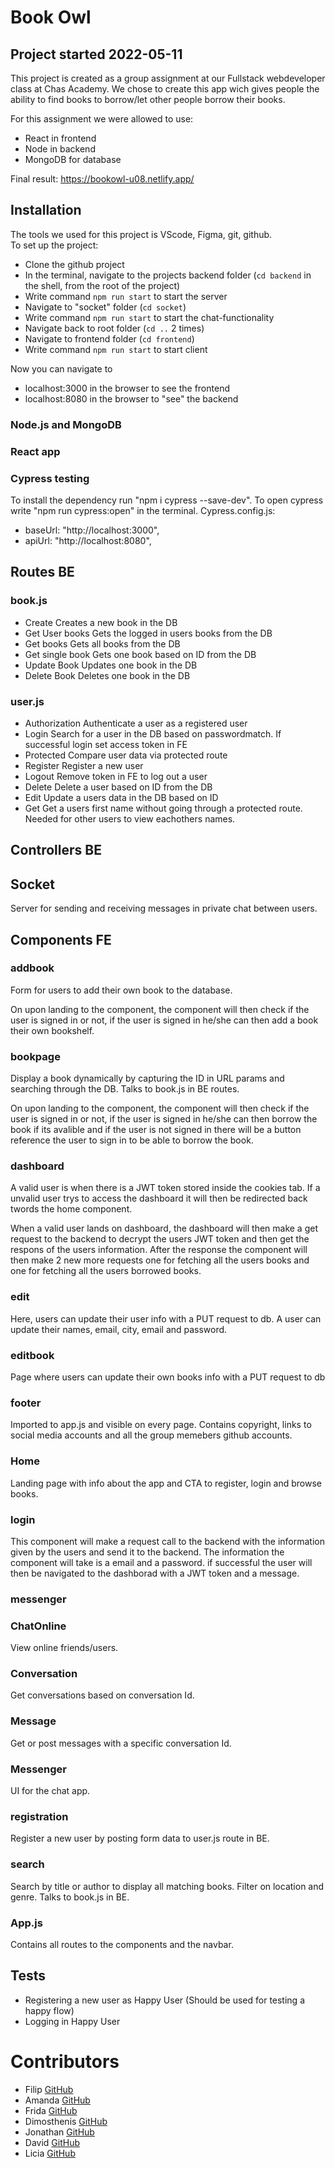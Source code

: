 # **Book Owl**
## **Project started 2022-05-11**
This project is created as a group assignment at our Fullstack webdeveloper class at Chas Academy. 
We chose to create this app wich gives people the ability to find books to borrow/let other people borrow their books. <br>

For this assignment we were allowed to use:

- React in frontend
- Node in backend
- MongoDB  for database

Final result: https://bookowl-u08.netlify.app/

## **Installation**
The tools we used for this project is VScode, Figma, git, github. <br>
To set up the project:
- Clone the github project
- In the terminal, navigate to the projects backend folder (`cd backend` in the shell, from the root of the project)
- Write command `npm run start` to start the server
- Navigate to "socket" folder (`cd socket`)
- Write command `npm run start` to start the chat-functionality 
- Navigate back to root folder (`cd ..` 2 times)
- Navigate to frontend folder (`cd frontend`)
- Write command `npm run start` to start client

Now you can navigate to
- localhost:3000 in the browser to see the frontend
- localhost:8080 in the browser to "see" the backend

### **Node.js and MongoDB**

### **React app**

### **Cypress testing**

To install the dependency run "npm i cypress --save-dev". To open cypress write "npm run cypress:open" in the terminal.
Cypress.config.js:

-   baseUrl: "http://localhost:3000",
-   apiUrl: "http://localhost:8080",

## **Routes BE**

### **book.js**

-   Create
    Creates a new book in the DB
-   Get User books
    Gets the logged in users books from the DB
-   Get books
    Gets all books from the DB
-   Get single book
    Gets one book based on ID from the DB
-   Update Book
    Updates one book in the DB
-   Delete Book
    Deletes one book in the DB

### **user.js**

-   Authorization
    Authenticate a user as a registered user
-   Login
    Search for a user in the DB based on passwordmatch. If successful login set access token in FE
-   Protected
    Compare user data via protected route
-   Register
    Register a new user
-   Logout
    Remove token in FE to log out a user
-   Delete
    Delete a user based on ID from the DB
-   Edit
    Update a users data in the DB based on ID
-   Get
    Get a users first name without going through a protected route. Needed for other users to view eachothers names.

## **Controllers BE**

## **Socket**

Server for sending and receiving messages in private chat between users.

## **Components FE**

### **addbook**

Form for users to add their own book to the database. 

On upon landing to the component, the component will then check if the user is signed in or not, if the user is signed in he/she can then add a book their own bookshelf. 

### **bookpage**

Display a book dynamically by capturing the ID in URL params and searching through the DB.
Talks to book.js in BE routes.

On upon landing to the component, the component will then check if the user is signed in or not, if the user is signed in he/she can then borrow the book if its avalible and if the user is not signed in there will be a button reference the user to sign in to be able to borrow the book.

### **dashboard**

A valid user is when there is a JWT token stored inside the cookies tab. If a unvalid user trys to access the dashboard it will then be redirected back twords the home component.

When a valid user lands on dashboard, the dashboard will then make a get request to the backend to decrypt the users JWT token and then get the respons of the users information.
After the response the component will then make 2 new more requests one for fetching all the users books and one for fetching all the users borrowed books.

### **edit**
Here, users can update their user info with a PUT request to db.
A user can update their names, email, city, email and password.

### **editbook**
Page where users can update their own books info with a PUT request to db

### **footer**
Imported to app.js and visible on every page. 
Contains copyright, links to social media accounts and all the group memebers github accounts. 

### **Home**
Landing page with info about the app and CTA to register, login and browse books. 

### **login**

This component will make a request call to the backend with the information given by the users and send it to the backend. The information the component will take is a email and a password. if successful the user will then be navigated to the dashborad with a JWT token and a message.

### **messenger**

### **ChatOnline**

View online friends/users.

### **Conversation**

Get conversations based on conversation Id.

### **Message**

Get or post messages with a specific conversation Id.

### **Messenger**

UI for the chat app.

### **registration**

Register a new user by posting form data to user.js route in BE.

### **search**

Search by title or author to display all matching books. Filter on location and genre.
Talks to book.js in BE.

### **App.js**

Contains all routes to the components and the navbar.

## **Tests**

-   Registering a new user as Happy User (Should be used for testing a happy flow)
-   Logging in Happy User

# **Contributors**

-   Filip  [GitHub](https://github.com/fbarfvestam)
-   Amanda [GitHub](https://github.com/amawre)
-   Frida [GitHub](https://github.com/frinica)
-   Dimosthenis [GitHub](https://github.com/Albatraoz12)
-   Jonathan [GitHub](https://github.com/Jonon)
-   David [GitHub](https://github.com/DavidMelander)
-   Licia [GitHub](https://github.com/lkthorn)
